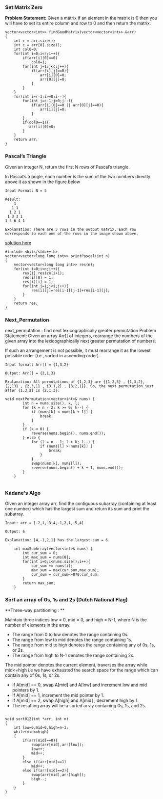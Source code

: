 ### Set Matrix Zero
**Problem Statement:**  Given a matrix if an element in the matrix is 0 then you will have to set its entire column and row to 0 and then return the matrix.

```
vector<vector<int>> findGoodMatrix(vector<vector<int>> &arr) 
{
    int r = arr.size();
    int c = arr[0].size();
    int col0=0;
    for(int i=0;i<r;i++){
        if(arr[i][0]==0)
            col0=1;
        for(int j=1;j<c;j++){
            if(arr[i][j]==0){
                arr[i][0]=0;
                arr[0][j]=0;
            }
        }
    }
    for(int i=r-1;i>=0;i--){
        for(int j=c-1;j>0;j--){
            if(arr[i][0]==0 || arr[0][j]==0){
                arr[i][j]=0;
            }
        }
        if(col0==1){
           arr[i][0]=0;
        }
    }
    return arr;
}

```

### Pascal’s Triangle

 Given an integer N, return the first N rows of Pascal’s triangle.

In Pascal’s triangle, each number is the sum of the two numbers directly above it as shown in the figure below

```
Input Format: N = 5

Result:
    1
   1 1
  1 2 1
 1 3 3 1
1 4 6 4 1

Explanation: There are 5 rows in the output matrix. Each row corresponds to each one of the rows in the image shown above.

```

<a href="https://takeuforward.org/data-structure/program-to-generate-pascals-triangle/"> solution here </a>

```
#include <bits/stdc++.h> 
vector<vector<long long int>> printPascal(int n) 
{
    vector<vector<long long int>> res(n);
    for(int i=0;i<n;i++){
        res[i].resize(i+1);
        res[i][0] = 1;
        res[i][i] = 1;
        for(int j=1;j<i;j++){
            res[i][j]=res[i-1][j-1]+res[i-1][j];
        }
    }
    return res;
}
```


### Next_Permutation

next_permutation : find next lexicographically greater permutation
Problem Statement: Given an array Arr[] of integers, rearrange the numbers of the given array into the lexicographically next greater permutation of numbers.

If such an arrangement is not possible, it must rearrange it as the lowest possible order (i.e., sorted in ascending order).

```
Input format: Arr[] = {1,3,2}

Output: Arr[] = {2,1,3}

Explanation: All permutations of {1,2,3} are {{1,2,3} , {1,3,2}, {2,13} , {2,3,1} , {3,1,2} , {3,2,1}}. So, the next permutation just after {1,3,2} is {2,1,3}.

```


```
void nextPermutation(vector<int>& nums) {
        int n = nums.size(), k, l;
    	for (k = n - 2; k >= 0; k--) {
            if (nums[k] < nums[k + 1]) {
                break;
            }
        }
    	if (k < 0) {
    	    reverse(nums.begin(), nums.end());
    	} else {
    	    for (l = n - 1; l > k; l--) {
                if (nums[l] > nums[k]) {
                    break;
                }
            } 
    	    swap(nums[k], nums[l]);
    	    reverse(nums.begin() + k + 1, nums.end());
        }
    }
    
```

### Kadane's Algo 

Given an integer array arr, find the contiguous subarray (containing at least one number) which
has the largest sum and return its sum and print the subarray.
```
Input: arr = [-2,1,-3,4,-1,2,1,-5,4] 

Output: 6 

Explanation: [4,-1,2,1] has the largest sum = 6. 

```
```
    int maxSubArray(vector<int>& nums) {
        int cur_sum = 0;
        int max_sum = nums[0];
        for(int i=0;i<nums.size();i++){
            cur_sum += nums[i];
            max_sum = max(cur_sum,max_sum);
            cur_sum = cur_sum<=0?0:cur_sum;
        }
        return max_sum;
    }

```



### Sort an array of 0s, 1s and 2s  (Dutch National Flag)

**Three-way partitioning : **

Maintain three indices low = 0, mid = 0, and high = N-1, where N is the number of elements in the array.
* The range from 0 to low denotes the range containing 0s.
* The range from low to mid denotes the range containing 1s.
* The range from mid to high denotes the range containing any of 0s, 1s, or 2s.
* The range from high to N-1 denotes the range containing 2s.

The mid pointer denotes the current element, traverses the array while mid<=high i.e we have exhausted the search space for the range which can contain any of 0s, 1s, or 2s.

* If A[mid] == 0, swap A[mid] and A[low] and increment low and mid pointers by 1.
* If A[mid] == 1, increment the mid pointer by 1.
* If A[mid] == 2, swap A[high] and A[mid] , decrement high by 1.
* The resulting array will be a sorted array containing 0s, 1s, and 2s.


```

void sort012(int *arr, int n)
{
    int low=0,mid=0,high=n-1;
    while(mid<=high)
    {
        if(arr[mid]==0){
            swap(arr[mid],arr[low]);
            low++;
            mid++;
        }
        else if(arr[mid]==1)
            mid++;
        else if(arr[mid]==2){
            swap(arr[mid],arr[high]);
            high--;
        }
    }
}

```
